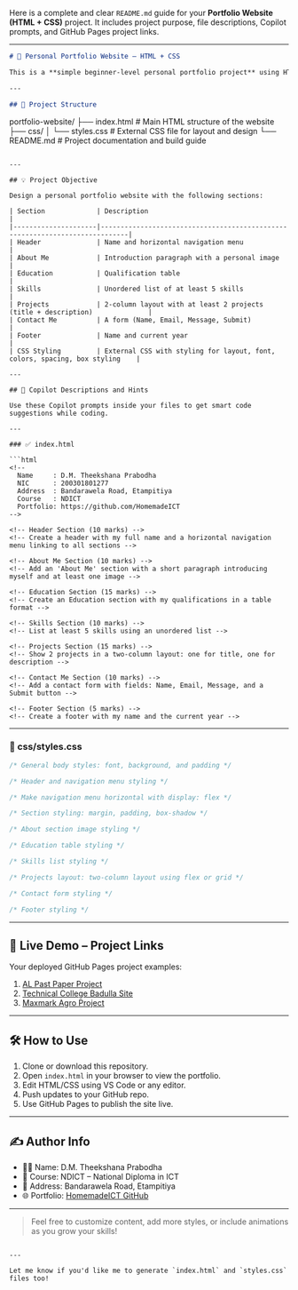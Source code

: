 Here is a complete and clear `README.md` guide for your **Portfolio Website (HTML + CSS)** project. It includes project purpose, file descriptions, Copilot prompts, and GitHub Pages project links.

---

```markdown
# 🎨 Personal Portfolio Website – HTML + CSS

This is a **simple beginner-level personal portfolio project** using HTML and external CSS. It helps you showcase your personal details, skills, education, and contact information in a clean layout. This guide includes Copilot-friendly code descriptions and structure for building the website.

---

## 📁 Project Structure

```

portfolio-website/
├── index.html          # Main HTML structure of the website
├── css/
│   └── styles.css      # External CSS file for layout and design
└── README.md           # Project documentation and build guide

````

---

## 💡 Project Objective

Design a personal portfolio website with the following sections:

| Section             | Description                                                                 |
|---------------------|-----------------------------------------------------------------------------|
| Header              | Name and horizontal navigation menu                                         |
| About Me            | Introduction paragraph with a personal image                                |
| Education           | Qualification table                                                         |
| Skills              | Unordered list of at least 5 skills                                          |
| Projects            | 2-column layout with at least 2 projects (title + description)              |
| Contact Me          | A form (Name, Email, Message, Submit)                                       |
| Footer              | Name and current year                                                       |
| CSS Styling         | External CSS with styling for layout, font, colors, spacing, box styling    |

---

## 🧠 Copilot Descriptions and Hints

Use these Copilot prompts inside your files to get smart code suggestions while coding.

---

### ✅ index.html

```html
<!--
  Name     : D.M. Theekshana Prabodha
  NIC      : 200301801277
  Address  : Bandarawela Road, Etampitiya
  Course   : NDICT
  Portfolio: https://github.com/HomemadeICT
-->

<!-- Header Section (10 marks) -->
<!-- Create a header with my full name and a horizontal navigation menu linking to all sections -->

<!-- About Me Section (10 marks) -->
<!-- Add an 'About Me' section with a short paragraph introducing myself and at least one image -->

<!-- Education Section (15 marks) -->
<!-- Create an Education section with my qualifications in a table format -->

<!-- Skills Section (10 marks) -->
<!-- List at least 5 skills using an unordered list -->

<!-- Projects Section (15 marks) -->
<!-- Show 2 projects in a two-column layout: one for title, one for description -->

<!-- Contact Me Section (10 marks) -->
<!-- Add a contact form with fields: Name, Email, Message, and a Submit button -->

<!-- Footer Section (5 marks) -->
<!-- Create a footer with my name and the current year -->
````

---

### 🎨 css/styles.css

```css
/* General body styles: font, background, and padding */

/* Header and navigation menu styling */

/* Make navigation menu horizontal with display: flex */

/* Section styling: margin, padding, box-shadow */

/* About section image styling */

/* Education table styling */

/* Skills list styling */

/* Projects layout: two-column layout using flex or grid */

/* Contact form styling */

/* Footer styling */
```

---

## 🔗 Live Demo – Project Links

Your deployed GitHub Pages project examples:

1. [AL Past Paper Project](https://homemadeict.github.io/AL-Past-Paper/)
2. [Technical College Badulla Site](https://homemadeict.github.io/TechnicalCollegeBadulla/)
3. [Maxmark Agro Project](https://homemadeict.github.io/maxmark-agro-2025/)

---

## 🛠️ How to Use

1. Clone or download this repository.
2. Open `index.html` in your browser to view the portfolio.
3. Edit HTML/CSS using VS Code or any editor.
4. Push updates to your GitHub repo.
5. Use GitHub Pages to publish the site live.

---

## ✍️ Author Info

* 👨‍💻 Name: D.M. Theekshana Prabodha
* 🏫 Course: NDICT – National Diploma in ICT
* 📍 Address: Bandarawela Road, Etampitiya
* 🌐 Portfolio: [HomemadeICT GitHub](https://github.com/HomemadeICT)

---

> Feel free to customize content, add more styles, or include animations as you grow your skills!

```

---

Let me know if you'd like me to generate `index.html` and `styles.css` files too!
```
